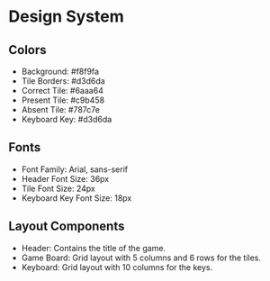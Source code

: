 # Design System

## Colors

- Background: #f8f9fa
- Tile Borders: #d3d6da
- Correct Tile: #6aaa64
- Present Tile: #c9b458
- Absent Tile: #787c7e
- Keyboard Key: #d3d6da

## Fonts

- Font Family: Arial, sans-serif
- Header Font Size: 36px
- Tile Font Size: 24px
- Keyboard Key Font Size: 18px

## Layout Components

- Header: Contains the title of the game.
- Game Board: Grid layout with 5 columns and 6 rows for the tiles.
- Keyboard: Grid layout with 10 columns for the keys.

